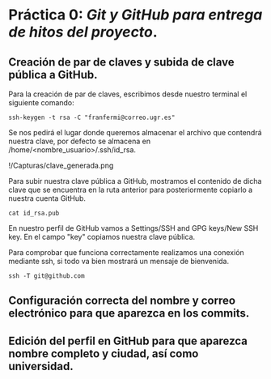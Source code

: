 # **Práctica 0**: *Git y GitHub para entrega de hitos del proyecto*.

## Creación de par de claves y subida de clave pública a GitHub.

Para la creación de par de claves, escribimos desde nuestro terminal el siguiente comando:

`ssh-keygen -t rsa -C "franfermi@correo.ugr.es"`

Se nos pedirá el lugar donde queremos almacenar el archivo que contendrá
nuestra clave, por defecto se almacena en /home/<nombre_usuario>/.ssh/id_rsa.

!/Capturas/clave_generada.png

Para subir nuestra clave pública a GitHub, mostramos el contenido de dicha clave que se encuentra en la ruta anterior para posteriormente copiarlo a nuestra cuenta GitHub.

`cat id_rsa.pub`

En nuestro perfil de GitHub vamos a Settings/SSH and GPG keys/New SSH key. En el campo "key" copiamos nuestra clave pública.

Para comprobar que funciona correctamente realizamos una conexión mediante ssh, si todo va bien mostrará un mensaje de bienvenida.

`ssh -T git@github.com`

## Configuración correcta del nombre y correo electrónico para que aparezca en los commits.

## Edición del perfil en GitHub para que aparezca nombre completo y ciudad, así como universidad.
